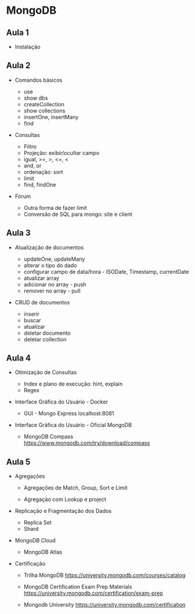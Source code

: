 # MongoDB

## Aula 1

  - Instalação
  
## Aula 2

  - Comandos básicos
  
    - use
	- show dbs
	- createCollection
	- show collections
	- insertOne, insertMany
	- find
	
  - Consultas
  
    - Filtro
	- Projeção: exibir/ocultar campo
	- igual, >=, >, <=, <
	- and, or
	- ordenação: sort
	- limit
	- find, findOne
	
  - Fórum	
  
    - Outra forma de fazer limit
	- Conversão de SQL para mongo: site e client
	  

## Aula 3

  - Atualização de documentos

	- updateOne, updateMany
	- alterar o tipo do dado
	- configurar campo de data/hora - ISODate, Timestamp, currentDate
	- atualizar array
	- adicionar no array - push
	- remover no array - pull
	
  - CRUD de documentos
  
    - inserir
	- buscar
	- atualizar
	- deletar documento
	- deletar collection
	
	
## Aula 4

  - Otimização de Consultas
  
    - Index e plano de execução: hint, explain
	- Regex
	
  - Interface Gráfica do Usuário - Docker	
  
    - GUI - Mongo Express localhost:8081
	
  - Interface Gráfica do Usuário - Oficial MongoDB	
  
    - MongoDB Compass https://www.mongodb.com/try/download/compass
	
## Aula 5

  - Agregações
  
    - Agregações de Match, Group, Sort e Limit
  
    - Agregação com Lookup e project
	
  
  - Replicação e Fragmentação dos Dados
  
    - Replica Set
	- Shard
  
  - MongoDB Cloud
  
    - MongoDB Atlas
	
  - Certificação
  
    - Trilha MongoDB https://university.mongodb.com/courses/catalog
	
	- MongoDB Certification Exam Prep Materials https://university.mongodb.com/certification/exam-prep
	
	- Mongodb University https://university.mongodb.com/certification
  